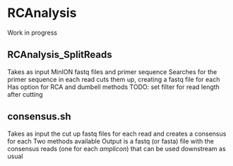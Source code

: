 # RCAnalysis

Work in progress

## RCAnalysis_SplitReads
Takes as input MinION fastq files and primer sequence
Searches for the primer sequence in each read cuts them up, creating a fastq file for each
  Has option for RCA and dumbell methods
TODO: set filter for read length after cutting

## consensus.sh
Takes as input the cut up fastq files for each read and creates a consensus for each
Two methods available
Output is a fastq (or fasta) file with the consensus reads (one for each *amplicon*) that can be used downstream as usual